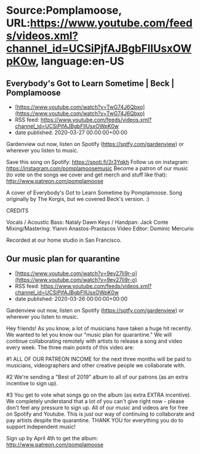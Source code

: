 # Source:Pomplamoose, URL:https://www.youtube.com/feeds/videos.xml?channel_id=UCSiPjfAJBgbFlIUsxOWpK0w, language:en-US

## Everybody's Got to Learn Sometime | Beck | Pomplamoose
 - [https://www.youtube.com/watch?v=TwG74J6Qbxo](https://www.youtube.com/watch?v=TwG74J6Qbxo)
 - RSS feed: https://www.youtube.com/feeds/videos.xml?channel_id=UCSiPjfAJBgbFlIUsxOWpK0w
 - date published: 2020-03-27 00:00:00+00:00

Gardenview out now, listen on Spotify (https://sptfy.com/gardenview) or wherever you listen to music.

 Save this song on Spotify: https://spoti.fi/2r3Yqkh
Follow us on instagram: https://instagram.com/pomplamoosemusic
Become a patron of our music (to vote on the songs we cover and get merch and stuff like that): http://www.patreon.com/pomplamoose

A cover of Everybody's Got to Learn Sometime by Pomplamoose. Song originally by The Korgis, but we covered Beck's version. :)

CREDITS

Vocals / Acoustic Bass: Nataly Dawn
Keys / Handpan: Jack Conte
Mixing/Mastering: Yianni Anastos-Prastacos
Video Editor: Dominic Mercurio

Recorded at our home studio in San Francisco.

## Our music plan for quarantine
 - [https://www.youtube.com/watch?v=9ey27Ii9r-o](https://www.youtube.com/watch?v=9ey27Ii9r-o)
 - RSS feed: https://www.youtube.com/feeds/videos.xml?channel_id=UCSiPjfAJBgbFlIUsxOWpK0w
 - date published: 2020-03-26 00:00:00+00:00

Gardenview out now, listen on Spotify (https://sptfy.com/gardenview) or wherever you listen to music.

 Hey friends! As you know, a lot of musicians have taken a huge hit recently. We wanted to let you know our "music plan for quarantine." We will continue collaborating remotely with artists to release a song and video every week. The three main points of this video are: 

#1 ALL OF OUR PATREON INCOME for the next three months will be paid to musicians, videographers and other creative people we collaborate with. 

#2 We're sending a "Best of 2019" album to all of our patrons (as an extra incentive to sign up). 

#3 You get to vote what songs go on the album (as extra EXTRA incentive). We completely understand that a lot of you can't give right now - please don't feel any pressure to sign up. All of our music and videos are for free on Spotify and Youtube. This is just our way of continuing to collaborate and pay artists despite the quarantine. THANK YOU for everything you do to support independent music! 

Sign up by April 4th to get the album: http://www.patreon.com/pomplamoose

